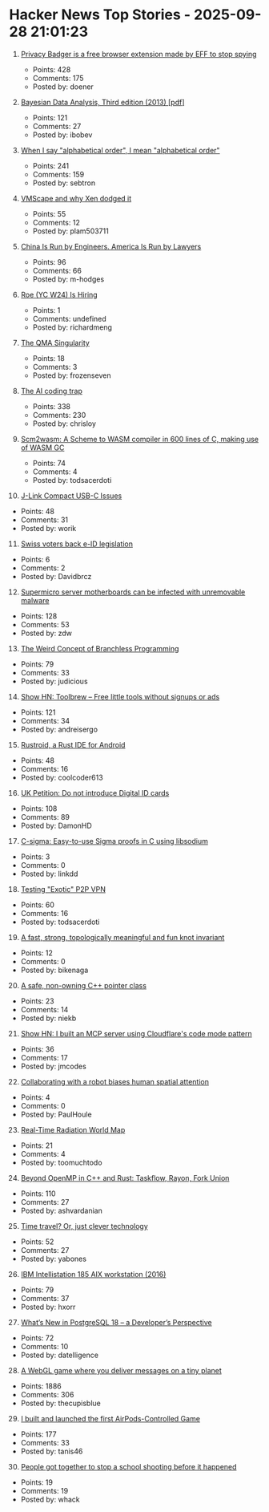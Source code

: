 # Hacker News Top Stories - 2025-09-28 21:01:23

1. [Privacy Badger is a free browser extension made by EFF to stop spying](https://privacybadger.org/)
   - Points: 428
   - Comments: 175
   - Posted by: doener

2. [Bayesian Data Analysis, Third edition (2013) [pdf]](https://sites.stat.columbia.edu/gelman/book/BDA3.pdf)
   - Points: 121
   - Comments: 27
   - Posted by: ibobev

3. [When I say "alphabetical order", I mean "alphabetical order"](https://sebastiano.tronto.net/blog/2025-09-28-alphabetic-order/)
   - Points: 241
   - Comments: 159
   - Posted by: sebtron

4. [VMScape and why Xen dodged it](https://virtualize.sh/blog/vmscape-and-why-xen-dodged-it/)
   - Points: 55
   - Comments: 12
   - Posted by: plam503711

5. [China Is Run by Engineers. America Is Run by Lawyers](https://freakonomics.com/podcast/china-is-run-by-engineers-america-is-run-by-lawyers/)
   - Points: 96
   - Comments: 66
   - Posted by: m-hodges

6. [Roe (YC W24) Is Hiring](undefined)
   - Points: 1
   - Comments: undefined
   - Posted by: richardmeng

7. [The QMA Singularity](https://scottaaronson.blog/?p=9183)
   - Points: 18
   - Comments: 3
   - Posted by: frozenseven

8. [The AI coding trap](https://chrisloy.dev/post/2025/09/28/the-ai-coding-trap)
   - Points: 338
   - Comments: 230
   - Posted by: chrisloy

9. [Scm2wasm: A Scheme to WASM compiler in 600 lines of C, making use of WASM GC](https://git.lain.faith/iitalics/scm2wasm)
   - Points: 74
   - Comments: 4
   - Posted by: todsacerdoti

10. [J-Link Compact USB-C Issues](https://alvarop.com/2025/09/j-link-compact-usb-c-issues/)
   - Points: 48
   - Comments: 31
   - Posted by: worik

11. [Swiss voters back e-ID legislation](https://www.admin.ch/gov/en/start/documentation/votes/20250928/e-id-act.html)
   - Points: 6
   - Comments: 2
   - Posted by: Davidbrcz

12. [Supermicro server motherboards can be infected with unremovable malware](https://arstechnica.com/security/2025/09/supermicro-server-motherboards-can-be-infected-with-unremovable-malware/)
   - Points: 128
   - Comments: 53
   - Posted by: zdw

13. [The Weird Concept of Branchless Programming](https://sanixdk.xyz/blogs/the-weird-concept-of-branchless-programming)
   - Points: 79
   - Comments: 33
   - Posted by: judicious

14. [Show HN: Toolbrew – Free little tools without signups or ads](https://toolbrew.co/)
   - Points: 121
   - Comments: 34
   - Posted by: andreisergo

15. [Rustroid, a Rust IDE for Android](https://rustroid.is-a.dev/story)
   - Points: 48
   - Comments: 16
   - Posted by: coolcoder613

16. [UK Petition: Do not introduce Digital ID cards](https://petition.parliament.uk/petitions/730194)
   - Points: 108
   - Comments: 89
   - Posted by: DamonHD

17. [C-sigma: Easy-to-use Sigma proofs in C using libsodium](https://github.com/jedisct1/c-sigma)
   - Points: 3
   - Comments: 0
   - Posted by: linkdd

18. [Testing "Exotic" P2P VPN](https://blog.nommy.moe/blog/exotic-mesh-vpn/)
   - Points: 60
   - Comments: 16
   - Posted by: todsacerdoti

19. [A fast, strong, topologically meaningful and fun knot invariant](https://arxiv.org/abs/2509.18456)
   - Points: 12
   - Comments: 0
   - Posted by: bikenaga

20. [A safe, non-owning C++ pointer class](https://techblog.rosemanlabs.com/c++/safety/object-lifetime/2025/08/28/a-safe-pointer-that-protects-against-use-after-free-and-updates-when-the-pointee-is-moved.html)
   - Points: 23
   - Comments: 14
   - Posted by: niekb

21. [Show HN: I built an MCP server using Cloudflare's code mode pattern](https://github.com/jx-codes/codemode-mcp)
   - Points: 36
   - Comments: 17
   - Posted by: jmcodes

22. [Collaborating with a robot biases human spatial attention](https://www.cell.com/iscience/fulltext/S2589-0042(25)01052-1)
   - Points: 4
   - Comments: 0
   - Posted by: PaulHoule

23. [Real-Time Radiation World Map](https://www.gmcmap.com/)
   - Points: 21
   - Comments: 4
   - Posted by: toomuchtodo

24. [Beyond OpenMP in C++ and Rust: Taskflow, Rayon, Fork Union](https://ashvardanian.com/posts/beyond-openmp-in-cpp-rust/)
   - Points: 110
   - Comments: 27
   - Posted by: ashvardanian

25. [Time travel? Or, just clever technology](https://www.syncdna.com/blog/time-travel-or-just-clever-tech)
   - Points: 52
   - Comments: 27
   - Posted by: yabones

26. [IBM Intellistation 185 AIX workstation (2016)](http://www.ibmfiles.com/pages/intellipower185.htm)
   - Points: 79
   - Comments: 37
   - Posted by: hxorr

27. [What’s New in PostgreSQL 18 – a Developer’s Perspective](https://www.bytebase.com/blog/what-is-new-in-postgres-18-for-developer/)
   - Points: 72
   - Comments: 10
   - Posted by: datelligence

28. [A WebGL game where you deliver messages on a tiny planet](https://messenger.abeto.co/)
   - Points: 1886
   - Comments: 306
   - Posted by: thecupisblue

29. [I built and launched the first AirPods-Controlled Game](https://apps.apple.com/us/app/ridepods-race-with-head/id6752268828)
   - Points: 177
   - Comments: 33
   - Posted by: tanis46

30. [People got together to stop a school shooting before it happened](https://www.nytimes.com/2025/09/27/nyregion/mass-shooting-prevention.html)
   - Points: 19
   - Comments: 19
   - Posted by: whack

